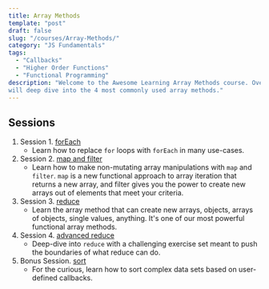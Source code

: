 ```yaml
---
title: Array Methods
template: "post"
draft: false
slug: "/courses/Array-Methods/"
category: "JS Fundamentals"
tags:
  - "Callbacks"
  - "Higher Order Functions"
  - "Functional Programming"
description: "Welcome to the Awesome Learning Array Methods course. Over the next 5 lessons, you
will deep dive into the 4 most commonly used array methods." 
---
```


## Sessions

1.  Session 1. [forEach](forEach)
    -   Learn how to replace `for` loops with `forEach` in many use-cases.
2.  Session 2. [map and filter](filter-&-map)
    -   Learn how to make non-mutating array manipulations with `map` and `filter`.
        `map` is a new functional approach to array iteration that returns a new
        array, and filter gives you the power to create new arrays out of
        elements that meet your criteria.
3.  Session 3. [reduce](reduce)
    -   Learn the array method that can create new arrays, objects, arrays of
        objects, single values, anything. It's one of our most powerful
        functional array methods.
4.  Session 4. [advanced reduce](advanced-reduce)
    -   Deep-dive into `reduce` with a challenging exercise set meant to push the
        boundaries of what reduce can do.
5.  Bonus Session. [sort](sort)
    -   For the curious, learn how to sort complex data sets based on
        user-defined callbacks.
